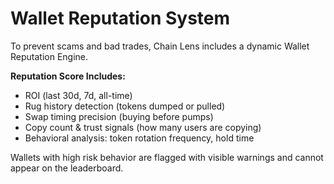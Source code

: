 # Wallet Reputation System

To prevent scams and bad trades, Chain Lens includes a dynamic Wallet Reputation Engine.

**Reputation Score Includes:**
- ROI (last 30d, 7d, all-time)
- Rug history detection (tokens dumped or pulled)
- Swap timing precision (buying before pumps)
- Copy count & trust signals (how many users are copying)
- Behavioral analysis: token rotation frequency, hold time

Wallets with high risk behavior are flagged with visible warnings and cannot appear on the leaderboard.
